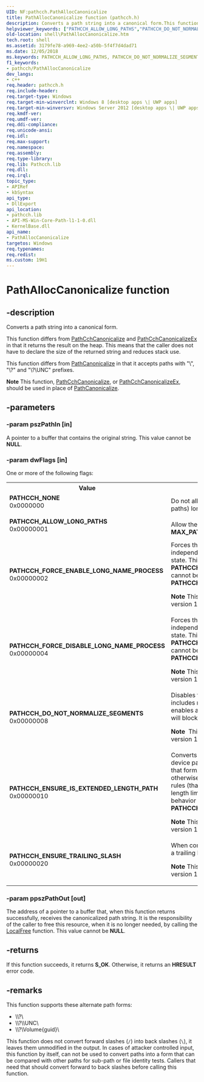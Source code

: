 ```yaml
---
UID: NF:pathcch.PathAllocCanonicalize
title: PathAllocCanonicalize function (pathcch.h)
description: Converts a path string into a canonical form.This function differs from PathCchCanonicalize and PathCchCanonicalizeEx in that it returns the result on the heap.
helpviewer_keywords: ["PATHCCH_ALLOW_LONG_PATHS","PATHCCH_DO_NOT_NORMALIZE_SEGMENTS","PATHCCH_ENSURE_IS_EXTENDED_LENGTH_PATH","PATHCCH_ENSURE_TRAILING_SLASH","PATHCCH_FORCE_DISABLE_LONG_NAME_PROCESS","PATHCCH_FORCE_ENABLE_LONG_NAME_PROCESS","PATHCCH_NONE","PathAllocCanonicalize","PathAllocCanonicalize function [Windows Shell]","pathcch/PathAllocCanonicalize","shell.PathAllocCanonicalize"]
old-location: shell\PathAllocCanonicalize.htm
tech.root: shell
ms.assetid: 3179fe78-a969-4ee2-a50b-5f4f7d4dad71
ms.date: 12/05/2018
ms.keywords: PATHCCH_ALLOW_LONG_PATHS, PATHCCH_DO_NOT_NORMALIZE_SEGMENTS, PATHCCH_ENSURE_IS_EXTENDED_LENGTH_PATH, PATHCCH_ENSURE_TRAILING_SLASH, PATHCCH_FORCE_DISABLE_LONG_NAME_PROCESS, PATHCCH_FORCE_ENABLE_LONG_NAME_PROCESS, PATHCCH_NONE, PathAllocCanonicalize, PathAllocCanonicalize function [Windows Shell], pathcch/PathAllocCanonicalize, shell.PathAllocCanonicalize
f1_keywords:
- pathcch/PathAllocCanonicalize
dev_langs:
- c++
req.header: pathcch.h
req.include-header: 
req.target-type: Windows
req.target-min-winverclnt: Windows 8 [desktop apps \| UWP apps]
req.target-min-winversvr: Windows Server 2012 [desktop apps \| UWP apps]
req.kmdf-ver: 
req.umdf-ver: 
req.ddi-compliance: 
req.unicode-ansi: 
req.idl: 
req.max-support: 
req.namespace: 
req.assembly: 
req.type-library: 
req.lib: Pathcch.lib
req.dll: 
req.irql: 
topic_type:
- APIRef
- kbSyntax
api_type:
- DllExport
api_location:
- pathcch.lib
- API-MS-Win-Core-Path-l1-1-0.dll
- KernelBase.dll
api_name:
- PathAllocCanonicalize
targetos: Windows
req.typenames: 
req.redist: 
ms.custom: 19H1
---
```


# PathAllocCanonicalize function

## -description

Converts a path string into a canonical form.

This function differs from <a href="https://docs.microsoft.com/windows/desktop/api/pathcch/nf-pathcch-pathcchcanonicalize">PathCchCanonicalize</a> and <a href="https://docs.microsoft.com/windows/desktop/api/pathcch/nf-pathcch-pathcchcanonicalizeex">PathCchCanonicalizeEx</a> in that it returns the result on the heap. This means that the caller does not have to declare the size of the returned string and reduces stack use.

This function differs from <a href="https://docs.microsoft.com/windows/desktop/api/shlwapi/nf-shlwapi-pathcanonicalizea">PathCanonicalize</a> in that it accepts paths with "\\", "\\?\" and "\\?\UNC\" prefixes.

<div class="alert"><b>Note</b> This function, <a href="https://docs.microsoft.com/windows/desktop/api/pathcch/nf-pathcch-pathcchcanonicalize">PathCchCanonicalize</a>, or <a href="https://docs.microsoft.com/windows/desktop/api/pathcch/nf-pathcch-pathcchcanonicalizeex">PathCchCanonicalizeEx</a>, should be used in place of <a href="https://docs.microsoft.com/windows/desktop/api/shlwapi/nf-shlwapi-pathcanonicalizea">PathCanonicalize</a>.</div>

## -parameters

### -param pszPathIn [in]

A pointer to a buffer that contains the original string. This value cannot be <b>NULL</b>.

### -param dwFlags [in]

One or more of the following flags:

<table>
<tr>
<th>Value</th>
<th>Meaning</th>
</tr>
<tr>
<td width="40%"><a id="____PATHCCH_NONE"></a><a id="____pathcch_none"></a><dl>
<dt><b>PATHCCH_NONE</b></dt>
<dt>0x0000000</dt>
</dl>
</td>
<td width="60%">Do not allow for the construction of \\?\ paths (ie, long paths) longer than <b>MAX_PATH</b> .
</td>
</tr>
<tr>
<td width="40%"><a id="PATHCCH_ALLOW_LONG_PATHS"></a><a id="pathcch_allow_long_paths"></a><dl>
<dt><b>PATHCCH_ALLOW_LONG_PATHS</b></dt>
<dt>0x00000001</dt>
</dl>
</td>
<td width="60%">Allow the building of \\?\ paths longer than <b>MAX_PATH</b> .
</td>
</tr>
<tr>
<td width="40%"><a id="____PATHCCH_FORCE_ENABLE_LONG_NAME_PROCESS"></a><a id="____pathcch_force_enable_long_name_process"></a><dl>
<dt><b>PATHCCH_FORCE_ENABLE_LONG_NAME_PROCESS</b></dt>
<dt>0x00000002</dt>
</dl>
</td>
<td width="60%">Forces the API to treat the caller as long path enabled, independent of the process's long name enabled state. This option can be used only when <b>PATHCCH_ALLOW_LONG_PATHS</b> is specified, and cannot be used with <b>PATHCCH_FORCE_DISABLE_LONG_NAME_PROCESS</b>.

<b>Note</b> This value is available starting in Windows 10, version 1703.
</td>
</tr>
<tr>
<td width="40%"><a id="____PATHCCH_FORCE_DISABLE_LONG_NAME_PROCESS"></a><a id="____pathcch_force_disable_long_name_process"></a><dl>
<dt><b>PATHCCH_FORCE_DISABLE_LONG_NAME_PROCESS</b></dt>
<dt>0x00000004</dt>
</dl>
</td>
<td width="60%">Forces the API to treat the caller as long path disabled, independent of the process's long name enabled state. This option can be used only when <b>PATHCCH_ALLOW_LONG_PATHS</b> is specified, and cannot be used with <b>PATHCCH_FORCE_ENABLE_LONG_NAME_PROCESS</b>.

<b>Note</b> This value is available starting in Windows 10, version 1703.
</td>
</tr>
<tr>
<td width="40%"><a id="____PATHCCH_DO_NOT_NORMALIZE_SEGMENTS"></a><a id="____pathcch_do_not_normalize_segments"></a><dl>
<dt><b>PATHCCH_DO_NOT_NORMALIZE_SEGMENTS</b></dt>
<dt>0x00000008</dt>
</dl>
</td>
<td width="60%">Disables the normalization of path segments that includes removing trailing dots and spaces. This enables access to paths that win32 path normalization will block.

<b>Note</b>  This value is available starting in Windows 10, version 1703.
</td>
</tr>
<tr>
<td width="40%"><a id="________PATHCCH_ENSURE_IS_EXTENDED_LENGTH_PATH"></a><a id="________pathcch_ensure_is_extended_length_path"></a><dl>
<dt><b>PATHCCH_ENSURE_IS_EXTENDED_LENGTH_PATH</b></dt>
<dt>0x00000010</dt>
</dl>
</td>
<td width="60%">Converts the input path into the extended length DOS device path form (with the \\?\ prefix) if not already in that form. This enables access to paths that are otherwise not addressable due to Win32 normalization rules (that can strip trailing dots and spaces) and path length limitations. This option implies the same behavior of <b>PATHCCH_DO_NOT_NORMALIZE_SEGMENTS</b>.

<b>Note</b> This value is available starting in Windows 10, version 1703.
</td>
</tr>
<tr>
<td width="40%"><a id="____PATHCCH_ENSURE_TRAILING_SLASH"></a><a id="____pathcch_ensure_trailing_slash"></a><dl>
<dt><b>PATHCCH_ENSURE_TRAILING_SLASH</b></dt>
<dt>0x00000020</dt>
</dl>
</td>
<td width="60%">When combining or normalizing a path, ensure there is a trailing backslash.

<b>Note</b> This value is available starting in Windows 10, version 1703.
</td>
</tr>
</table>

### -param ppszPathOut [out]

The address of a pointer to a buffer that, when this function returns successfully, receives the canonicalized path string. It is the responsibility of the caller to free this resource, when it is no longer needed, by calling the <a href="https://docs.microsoft.com/windows/desktop/api/winbase/nf-winbase-localfree">LocalFree</a> function. This value cannot be <b>NULL</b>.

## -returns

If this function succeeds, it returns <b xmlns:loc="http://microsoft.com/wdcml/l10n">S_OK</b>. Otherwise, it returns an <b xmlns:loc="http://microsoft.com/wdcml/l10n">HRESULT</b> error code.

## -remarks

This function supports these alternate path forms:

<ul>
<li>\\?\</li>
<li>\\?\\UNC\</li>
<li>\\?\Volume{guid}\</li>
</ul>

This function does not convert forward slashes (`/`) into back slashes (`\`), it leaves them unmodified in the output. In cases of attacker controlled input, this function by itself, can not be used to convert paths into a form that can be compared with other paths for sub-path or file identity tests. Callers that need that should convert forward to back slashes before calling this function.
